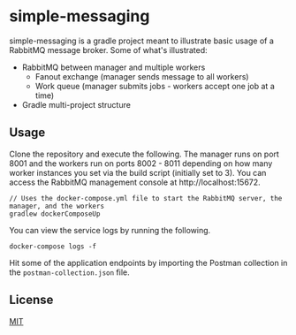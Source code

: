 # simple-messaging

simple-messaging is a gradle project meant to illustrate basic usage of a RabbitMQ message broker.  Some of what's illustrated:

* RabbitMQ between manager and multiple workers
    * Fanout exchange (manager sends message to all workers)
    * Work queue (manager submits jobs - workers accept one job at a time)
* Gradle multi-project structure

## Usage

Clone the repository and execute the following.  The manager runs on port 8001 and the workers run on ports 8002 - 8011 depending on how many worker instances you set via the build script (initially set to 3).  You can access the RabbitMQ management console at http://localhost:15672.

```
// Uses the docker-compose.yml file to start the RabbitMQ server, the manager, and the workers
gradlew dockerComposeUp
```

You can view the service logs by running the following.

```
docker-compose logs -f
```

Hit some of the application endpoints by importing the Postman collection in the `postman-collection.json` file.

## License
[MIT](https://choosealicense.com/licenses/mit/)